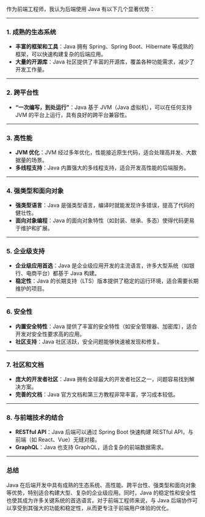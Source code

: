 作为前端工程师，我认为后端使用 Java 有以下几个显著优势：

---

### **1. 成熟的生态系统**
- **丰富的框架和工具**：Java 拥有 Spring、Spring Boot、Hibernate 等成熟的框架，可以快速构建复杂的后端应用。
- **大量的开源库**：Java 社区提供了丰富的开源库，覆盖各种功能需求，减少了开发工作量。

---

### **2. 跨平台性**
- **“一次编写，到处运行”**：Java 基于 JVM（Java 虚拟机），可以在任何支持 JVM 的平台上运行，具有良好的跨平台兼容性。

---

### **3. 高性能**
- **JVM 优化**：JVM 经过多年优化，性能接近原生代码，适合处理高并发、大数据量的场景。
- **多线程支持**：Java 内置强大的多线程支持，适合开发高性能的后端服务。

---

### **4. 强类型和面向对象**
- **强类型语言**：Java 是强类型语言，编译时就能发现许多错误，提高了代码的健壮性。
- **面向对象编程**：Java 的面向对象特性（如封装、继承、多态）使得代码更易于维护和扩展。

---

### **5. 企业级支持**
- **企业级应用首选**：Java 是企业级应用开发的主流语言，许多大型系统（如银行、电商平台）都基于 Java 构建。
- **稳定性**：Java 的长期支持（LTS）版本提供了稳定的运行环境，适合需要长期维护的项目。

---

### **6. 安全性**
- **内置安全特性**：Java 提供了丰富的安全特性（如安全管理器、加密库），适合开发对安全性要求高的应用。
- **社区支持**：Java 社区活跃，安全问题能够快速被发现和修复。

---

### **7. 社区和文档**
- **庞大的开发者社区**：Java 拥有全球最大的开发者社区之一，问题容易找到解决方案。
- **完善的文档**：Java 官方文档和第三方教程非常丰富，学习成本较低。

---

### **8. 与前端技术的结合**
- **RESTful API**：Java 后端可以通过 Spring Boot 快速构建 RESTful API，与前端（如 React、Vue）无缝对接。
- **GraphQL**：Java 也支持 GraphQL，适合复杂的前端数据需求。

---

### **总结**
Java 在后端开发中具有成熟的生态系统、高性能、跨平台性、强类型和面向对象等优势，特别适合构建大型、复杂的企业级应用。同时，Java 的稳定性和安全性也使其成为许多关键系统的首选语言。对于前端工程师来说，与 Java 后端协作可以享受到其强大的功能和稳定性，从而更专注于前端用户体验的优化。